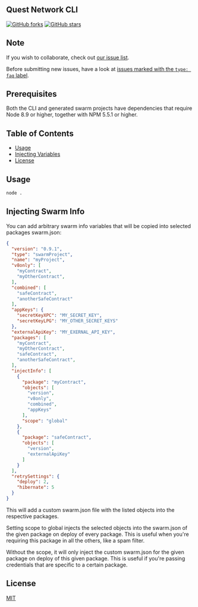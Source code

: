 ## Quest Network CLI

<!-- Badges section here. -->
[![GitHub forks](https://img.shields.io/github/forks/angular/angular-cli.svg?style=social&label=Fork)](https://github.com/QuestNetwork/quest-cli/fork)
[![GitHub stars](https://img.shields.io/github/stars/angular/angular-cli.svg?style=social&label=Star)](https://github.com/QuestNetwork/quest-cli)


## Note
If you wish to collaborate, check out [our issue list](https://github.com/QuestNetwork/quest-cli/issues).

Before submitting new issues, have a look at [issues marked with the `type: faq` label](https://github.com/QuestNetwork/quest-cli/issues?utf8=%E2%9C%93&q=is%3Aissue%20label%3A%22type%3A%20faq%22%20).

## Prerequisites

Both the CLI and generated swarm projects have dependencies that require Node 8.9 or higher, together
with NPM 5.5.1 or higher.

## Table of Contents
* [Usage](#usage)
* [Injecting Variables](#injecting)
* [License](#license)

## Usage

```bash
node .
```

## Injecting Swarm Info

You can add arbitrary swarm info variables that will be copied into selected packages swarm.json:

```json
{
  "version": "0.9.1",
  "type": "swarmProject",
  "name": "myProject",
  "v8only": [
    "myContract",
    "myOtherContract",
  ],
  "combined": [
    "safeContract",
    "anotherSafeContract"
  ],
  "appKeys": {
    "secretKeyXPC": "MY_SECRET_KEY",
    "secretKeyLPG": "MY_OTHER_SECRET_KEYS"
  },
  "externalApiKey": "MY_EXERNAL_API_KEY",
  "packages": [
    "myContract",
    "myOtherContract",
    "safeContract",
    "anotherSafeContract",
  ],
  "injectInfo": [
    {
      "package": "myContract",
      "objects": [
        "version",
        "v8only",
        "combined",
        "appKeys"
      ],
      "scope": "global"
    },
    {
      "package": "safeContract",
      "objects": [
        "version",
        "externalApiKey"
      ]
    }
  ],
  "retrySettings": {
    "deploy": 2,
    "hibernate": 5
  }
}
```

This will add a custom swarm.json file with the listed objects into the respective packages.

Setting scope to global injects the selected objects into the swarm.json of the given package on deploy of every package.
This is useful when you're requiring this package in all the others, like a spam filter.

Without the scope, it will only inject the custom swarm.json for the given package on deploy of this given package.
This is useful if you're passing credentials that are specific to a certain package.

## License

[MIT](https://github.com/QuestNetwork/quest-cli/blob/master/LICENSE)
